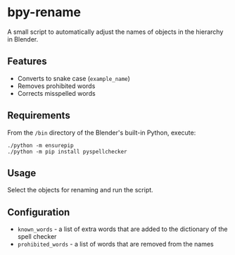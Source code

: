 # bpy-rename

A small script to automatically adjust the names of objects in the hierarchy in Blender.

## Features
- Converts to snake case (`example_name`)
- Removes prohibited words
- Corrects misspelled words


## Requirements
From the `/bin` directory of the Blender's built-in Python, execute:

```
./python -m ensurepip
./python -m pip install pyspellchecker
```

## Usage
Select the objects for renaming and run the script.


## Configuration
- `known_words` - a list of extra words that are added to the dictionary of the spell checker
- `prohibited_words` - a list of words that are removed from the names
